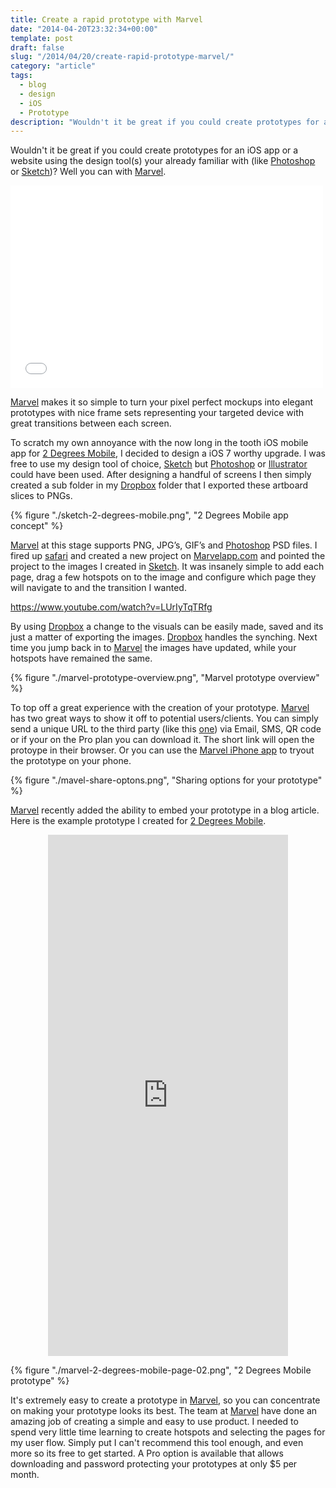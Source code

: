```yaml
---
title: Create a rapid prototype with Marvel
date: "2014-04-20T23:32:34+00:00"
template: post
draft: false
slug: "/2014/04/20/create-rapid-prototype-marvel/"
category: "article"
tags:
  - blog
  - design
  - iOS
  - Prototype
description: "Wouldn't it be great if you could create prototypes for an iOS app or a website using the design tool(s) your already familiar with (like Photoshop or Sketch)? Well you can with Marvel."
---
```


Wouldn't it be great if you could create prototypes for an iOS app or a website using the design tool(s) your already familiar with (like <a title="Adobe Photoshop" href="http://www.photoshop.com">Photoshop</a> or <a href="https://itunes.apple.com/nz/app/sketch-3/id852320343?mt=12&amp;uo=4&amp;at=10lnRx" target="itunes_store">Sketch</a>)? Well you can with <a title="Marvel App" href="https://marvelapp.com">Marvel</a>.

<iframe src="//player.vimeo.com/video/78741166" width="500" height="324" frameborder="0" allowfullscreen="allowfullscreen"></iframe>

<a title="Marvel App" href="https://marvelapp.com">Marvel</a> makes it so simple to turn your pixel perfect mockups into elegant prototypes with nice frame sets representing your targeted device with great transitions between each screen.

To scratch my own annoyance with the now long in the tooth iOS mobile app for <a title="2 Degrees Mobile" href="http://2degreesmobile.co.nz">2 Degrees Mobile</a>, I decided to design a iOS 7 worthy upgrade. I was free to use my design tool of choice, <a href="https://itunes.apple.com/nz/app/sketch-3/id852320343?mt=12&amp;uo=4&amp;at=10lnRx" target="itunes_store">Sketch</a> but <a title="Adobe Photoshop" href="http://www.photoshop.com">Photoshop</a> or <a title="Adobe Illustrator" href="http://www.adobe.com/nz/products/illustrator.html">Illustrator</a> could have been used. After designing a handful of screens I then simply created a sub folder in my <a title="Dropbox" href="https://db.tt/K9T3k3Q">Dropbox</a> folder that I exported these artboard slices to PNGs.

{% figure "./sketch-2-degrees-mobile.png", "2 Degrees Mobile app concept" %}

<a title="Marvel App" href="https://marvelapp.com">Marvel</a> at this stage supports PNG, JPG’s, GIF’s and <a title="Adobe Photoshop" href="http://www.photoshop.com">Photoshop</a> PSD files. I fired up <a title="Apple Safari" href="http://www.apple.com/nz/safari/">safari</a> and created a new project on <a title="Marvel App" href="https://marvelapp.com">Marvelapp.com</a> and pointed the project to the images I created in <a href="https://itunes.apple.com/nz/app/sketch-3/id852320343?mt=12&amp;uo=4&amp;at=10lnRx" target="itunes_store">Sketch</a>. It was insanely simple to add each page, drag a few hotspots on to the image and configure which page they will navigate to and the transition I wanted.

<https://www.youtube.com/watch?v=LUrIyTqTRfg>

By using <a title="Dropbox" href="https://db.tt/K9T3k3Q">Dropbox</a> a change to the visuals can be easily made, saved and its just a matter of exporting the images. <a title="Dropbox" href="https://db.tt/K9T3k3Q">Dropbox</a> handles the synching. Next time you jump back in to <a title="Marvel App" href="https://marvelapp.com">Marvel</a> the images have updated, while your hotspots have remained the same.

{% figure "./marvel-prototype-overview.png", "Marvel prototype overview" %}

To top off a great experience with the creation of your prototype. <a title="Marvel App" href="https://marvelapp.com">Marvel</a> has two great ways to show it off to potential users/clients. You can simply send a unique URL to the third party (like this <a title="Link to 2 Degrees Mobile prototype" href="http://marvl.in/19c24e">one</a>) via Email, SMS, QR code or if your on the Pro plan you can download it. The short link will open the protoype in their browser. Or you can use the <a title="Marvel - Turn Sketches Into Prototypes" href="https://itunes.apple.com/nz/app/marvel-turn-sketches-into/id765801658?mt=8&amp;uo=4&amp;at=10lnRx">Marvel iPhone app</a> to tryout the prototype on your phone.

{% figure "./mavel-share-optons.png", "Sharing options for your prototype" %}

<a title="Marvel App" href="https://marvelapp.com">Marvel</a> recently added the ability to embed your prototype in a blog article. Here is the example prototype I created for <a title="2 Degrees Mobile prototype" href="http://marvl.in/19c24e">2 Degrees Mobile</a>.

<div style="text-align: center;"><iframe style="margin: 0 auto; text-align: center;" src="https://marvl.in/19c24e?emb=1" width="384" height="834" frameborder="0"></iframe></div>

{% figure "./marvel-2-degrees-mobile-page-02.png", "2 Degrees Mobile prototype" %}

It's extremely easy to create a prototype in <a title="Marvel App" href="https://marvelapp.com">Marvel</a>, so you can concentrate on making your prototype looks its best. The team at <a title="Marvel App" href="https://marvelapp.com">Marvel</a> have done an amazing job of creating a simple and easy to use product. I needed to spend very little time learning to create hotspots and selecting the pages for my user flow. Simply put I can't recommend this tool enough, and even more so its free to get started. A Pro option is available that allows downloading and password protecting your prototypes at only $5 per month.
